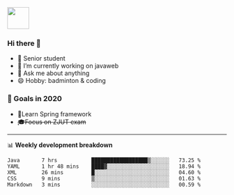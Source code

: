 <img src="https://github.com/egoist/egoist/raw/master/balloon.gif" width="50">

### Hi there 🐏

- 🌱 Senior student
- 🔭 I’m currently working on javaweb
- 💬 Ask me about anything
- 😄 Hobby: badminton & coding

### 🚀 Goals in 2020
+ 🍃Learn Spring framework
+ ~~🎓Focus on ZJUT exam~~
-------

📊 **Weekly development breakdown**
<!--START_SECTION:waka-->
```text
Java       7 hrs           ██████████████████▒░░░░░░   73.25 % 
YAML       1 hr 48 mins    ████▓░░░░░░░░░░░░░░░░░░░░   18.94 % 
XML        26 mins         █░░░░░░░░░░░░░░░░░░░░░░░░   04.60 % 
CSS        9 mins          ▒░░░░░░░░░░░░░░░░░░░░░░░░   01.63 % 
Markdown   3 mins          ░░░░░░░░░░░░░░░░░░░░░░░░░   00.59 % 
```
<!--END_SECTION:waka-->
